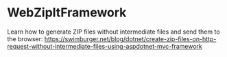 # WebZipItFramework
Learn how to generate ZIP files without intermediate files and send them to the browser: https://swimburger.net/blog/dotnet/create-zip-files-on-http-request-without-intermediate-files-using-aspdotnet-mvc-framework
